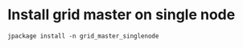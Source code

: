 Install grid master on single node
==================================

~~~~ {.sourceCode .python}
jpackage install -n grid_master_singlenode
~~~~
